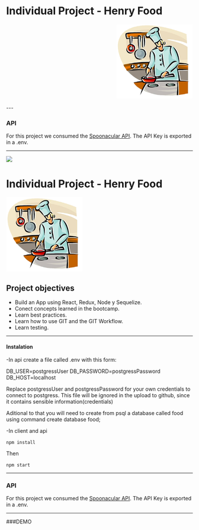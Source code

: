# Individual Project - Henry Food

<p align="right">
  <img height="200" src="./cooking.png" />
</p>
---

### API

For this project we consumed the [Spoonacular API](https://spoonacular.com/food-api/). The API Key is exported in a .env.

---

<p align='left'>
    <img src='https://static.wixstatic.com/media/85087f_0d84cbeaeb824fca8f7ff18d7c9eaafd~mv2.png/v1/fill/w_160,h_30,al_c,q_85,usm_0.66_1.00_0.01/Logo_completo_Color_1PNG.webp' </img>
</p>

# Individual Project - Henry Food

<p>
  <img height="200" src="./cooking.png" />
</p>

## Project objectives

- Build an App using React, Redux, Node y Sequelize.
- Conect concepts learned in the bootcamp.
- Learn best practices.
- Learn how to use GIT and the GIT Workflow.
- Learn testing.

---

#### Instalation

-In api create a file called .env with this form:

DB_USER=postgressUser
DB_PASSWORD=postgressPassword
DB_HOST=localhost

Replace postgressUser and postgressPassword for your own credentials to connect to postgress. This file will be ignored in the upload to github, since it contains sensible information(credentials)

Aditional to that you will need to create from psql a database called food using command create database food;

-In client and api

```shell
npm install
```

Then

```shell
npm start
```
---

### API

For this project we consumed the [Spoonacular API](https://spoonacular.com/food-api/). The API Key is exported in a .env.

---

###DEMO

